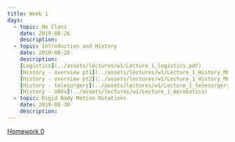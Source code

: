 ```yaml
---
title: Week 1
days:
  - topic: No Class
    date: 2019-08-26
    description: 
  - topic: Introduction and History
    date: 2019-08-28
    description:
    [Logistics](../assets/lectures/w1/Lecture_1_logistics.pdf)
    [History - overview pt1](../assets/lectures/w1/Lecture_1_History_MLS_Chap1_pt1.pdf)
    [History - overview pt2](../assets/lectures/w1/Lecture_1_History_MLS_Chap1_pt2.pdf)
    [History - telesurgery](../assets/lectures/w1/Lecture_1_telesurgery.pdf)
    [History - UAVs](../assets/lectures/w1/Lecture_1_Aerobotics)
  - topic: Rigid Body Motion Rotations
    date: 2019-08-30
    description: 
---
```

[Homework 0](../assets/hw/hw0.ipynb)
